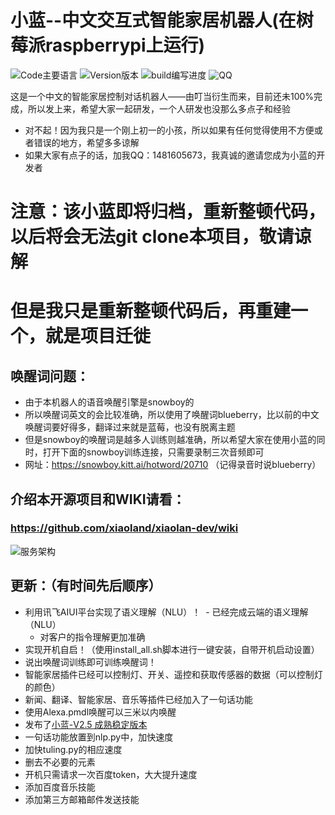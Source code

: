 # 小蓝--中文交互式智能家居机器人(在树莓派raspberrypi上运行)
![Code主要语言](https://img.shields.io/badge/main_code-python-blue.svg)
![Version版本](https://img.shields.io/badge/last_version-V2.5.7-green.svg)
![build编写进度](https://img.shields.io/badge/first_ver-68%25-brightgreen.svg)
![QQ](https://img.shields.io/badge/QQ-1481605673-yellow.svg)


这是一个中文的智能家居控制对话机器人——由叮当衍生而来，目前还未100%完成，所以发上来，希望大家一起研发，一个人研发也没那么多点子和经验

- 对不起！因为我只是一个刚上初一的小孩，所以如果有任何觉得使用不方便或者错误的地方，希望多多谅解
- 如果大家有点子的话，加我QQ：1481605673，我真诚的邀请您成为小蓝的开发者

# 注意：该小蓝即将归档，重新整顿代码，以后将会无法git clone本项目，敬请谅解
# 但是我只是重新整顿代码后，再重建一个，就是项目迁徙

## 唤醒词问题：
- 由于本机器人的语音唤醒引擎是snowboy的
- 所以唤醒词英文的会比较准确，所以使用了唤醒词blueberry，比以前的中文唤醒词要好得多，翻译过来就是蓝莓，也没有脱离主题
- 但是snowboy的唤醒词是越多人训练则越准确，所以希望大家在使用小蓝的同时，打开下面的snowboy训练连接，只需要录制三次音频即可
- 网址：https://snowboy.kitt.ai/hotword/20710 （记得录音时说blueberry）
## 介绍本开源项目和WIKI请看：
### https://github.com/xiaoland/xiaolan-dev/wiki
![服务架构](https://github.com/xiaoland/xiaolan-dev/blob/master/%E5%B0%8F%E8%93%9D%E6%9C%8D%E5%8A%A1%E6%80%9D%E7%BB%B4%E5%AF%BC%E5%9B%BE.PNG)

## 更新：（有时间先后顺序）
- 利用讯飞AIUI平台实现了语义理解（NLU）！
  - 已经完成云端的语义理解（NLU）
  - 对客户的指令理解更加准确
- 实现开机自启！（使用install_all.sh脚本进行一键安装，自带开机启动设置）
- 说出唤醒词训练即可训练唤醒词！
- 智能家居插件已经可以控制灯、开关、遥控和获取传感器的数据（可以控制灯的颜色）
- 新闻、翻译、智能家居、音乐等插件已经加入了一句话功能
- 使用Alexa.pmdl唤醒可以三米以内唤醒
- 发布了[小蓝-V2.5 成熟稳定版本](https://github.com/xiaoland/xiaolan-dev/releases)
- 一句话功能放置到nlp.py中，加快速度
- 加快tuling.py的相应速度
- 删去不必要的元素
- 开机只需请求一次百度token，大大提升速度
- 添加百度音乐技能
- 添加第三方邮箱邮件发送技能
